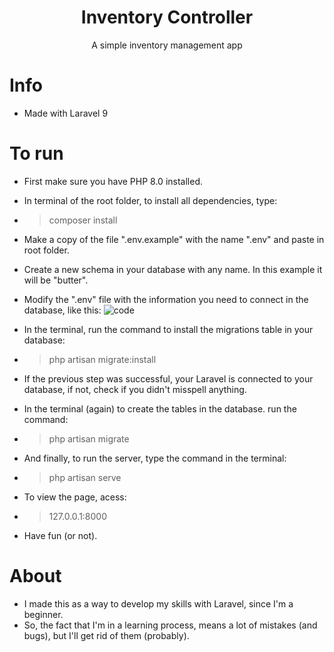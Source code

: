 <h1 align='center'>Inventory Controller</h1>
<p align='center'>A simple inventory management app</p>

# Info
- Made with Laravel 9

# To run
 - First make sure you have PHP 8.0 installed.
 - In terminal of the root folder, to install all dependencies, type:
 - > composer install
 - Make a copy of the file ".env.example" with the name ".env" and paste in root folder.
 - Create a new schema in your database with any name. In this example it will be "butter".
 - Modify the ".env" file with the information you need to connect in the database, like this:
 ![code](https://user-images.githubusercontent.com/36749683/215916472-8ac55800-722b-4e37-b187-5f7dbf472a79.png)

 - In the terminal, run the command to install the migrations table in your database:
 - > php artisan migrate:install
 - If the previous step was successful, your Laravel is connected to your database, if not, check if you didn't misspell anything.
 - In the terminal (again) to create the tables in the database. run the command: 
 - > php artisan migrate
 - And finally, to run the server, type the command in the terminal:
 - > php artisan serve
 - To view the page, acess:
 - > 127.0.0.1:8000
 - Have fun (or not).
 
 # About
 - I made this as a way to develop my skills with Laravel, since I'm a beginner.
 - So, the fact that I'm in a learning process, means a lot of mistakes (and bugs), but I'll get rid of them (probably).
